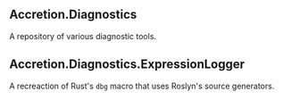 ## Accretion.Diagnostics

A repository of various diagnostic tools.

## Accretion.Diagnostics.ExpressionLogger

A recreaction of Rust's `dbg` macro that uses Roslyn's source generators.
